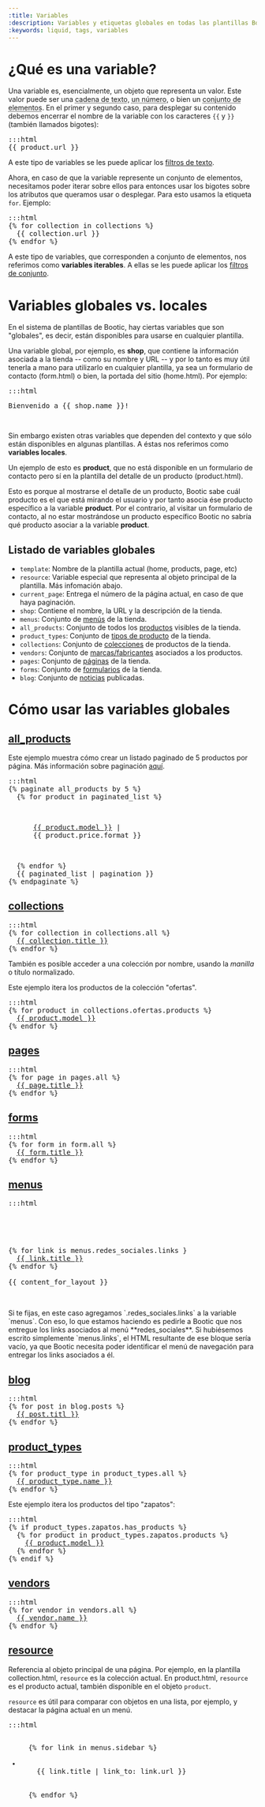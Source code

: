 ```yaml
---
:title: Variables
:description: Variables y etiquetas globales en todas las plantillas Bootic
:keywords: liquid, tags, variables
---
```


# ¿Qué es una variable?

Una variable es, esencialmente, un objeto que representa un valor. Este valor puede ser una <abbr title="Como el nombre de un producto">cadena de texto</abbr>, <abbr title="Como el precio o peso de un producto">un número</abbr>, o bien un <abbr title="El listado de productos en oferta">conjunto de elementos</abbr>. En el primer y segundo caso, para desplegar su contenido debemos encerrar el nombre de la variable con los caracteres <code>{{</code> y <code>}}</code> (también llamados bigotes):

<pre>:::html
{{ product.url }}
</pre>

A este tipo de variables se les puede aplicar los <a href="/es/diseno/sintaxis/filtros/texto">filtros de texto</a>.

Ahora, en caso de que la variable represente un conjunto de elementos, necesitamos poder iterar sobre ellos para entonces usar los bigotes sobre los atributos que queramos usar o desplegar. Para esto usamos la etiqueta `for`. Ejemplo:

<pre>:::html
{% for collection in collections %}
  {{ collection.url }}
{% endfor %}
</pre>

A este tipo de variables, que corresponden a conjunto de elementos, nos referimos como **variables iterables**. A ellas se les puede aplicar los <a href="/es/diseno/sintaxis/filtros/conjuntos">filtros de conjunto</a>.

# Variables globales vs. locales

En el sistema de plantillas de Bootic, hay ciertas variables que son "globales", es decir, están disponibles para usarse en cualquier plantilla.

Una variable global, por ejemplo, es **shop**, que contiene la información asociada a la tienda -- como su nombre y URL -- y por lo tanto es muy útil tenerla a mano para utilizarlo en cualquier plantilla, ya sea un formulario de contacto (form.html) o bien, la portada del sitio (home.html). Por ejemplo:

<pre>:::html
<p>Bienvenido a {{ shop.name }}!</p>
</pre>

Sin embargo existen otras variables que dependen del contexto y que sólo están disponibles en algunas plantillas. A éstas nos referimos como **variables locales**.

Un ejemplo de esto es **product**, que no está disponible en un formulario de contacto pero sí en la plantilla del detalle de un producto (product.html).

Esto es porque al mostrarse el detalle de un producto, Bootic sabe cuál producto es el que está mirando el usuario y por tanto asocia ése producto específico a la variable **product**. Por el contrario, al visitar un formulario de contacto, al no estar mostrándose un producto específico Bootic no sabría qué producto asociar a la variable **product**.

## Listado de variables globales

<ul>
  <li>
    <code>template</code>:
      Nombre de la plantilla actual (home, products, page, etc)</li>
  <li>
    <code>resource</code>:
      Variable especial que representa al objeto principal de la plantilla. Más infomación abajo.</li>
  <li>
    <code>current_page</code>:
      Entrega el número de la página actual, en caso de que haya paginación.</li>
  <li>
    <code>shop</code>:
      Contiene el nombre, la URL y la descripción de la tienda.</li>
  <li>
    <code>menus</code>:
      Conjunto de <a href="/es/diseno/sintaxis/variables/menu">menús</a> de la tienda.</li>
  <li>
    <code>all_products</code>:
      Conjunto de todos los <a href="/es/diseno/sintaxis/variables/product">productos</a> visibles de la tienda.</li>
  <li>
    <code>product_types</code>:
      Conjunto de <a href="/es/diseno/sintaxis/variables/product_type">tipos de producto</a> de la tienda.</li>
  <li>
    <code>collections</code>:
    Conjunto de <a href="/es/diseno/sintaxis/variables/collection">colecciones</a> de productos de la tienda.</li>
  <li>
    <code>vendors</code>:
      Conjunto de <a href="/es/diseno/sintaxis/variables/vendor">marcas/fabricantes</a> asociados a los productos.</li>
  <li>
    <code>pages</code>:
      Conjunto de <a href="/es/diseno/sintaxis/variables/page">páginas</a> de la tienda.</li>
  <li>
    <code>forms</code>:
      Conjunto de <a href="/es/diseno/sintaxis/variables/form">formularios</a> de la tienda.</li>
  <!-- <li><code>links</code>: Conjunto de los links de la tienda.</li>-->
  <li>
    <code>blog</code>:
      Conjunto de <a href="/es/diseno/sintaxis/variables/post">noticias</a> publicadas.</li>
</ul>

# Cómo usar las variables globales

## [all_products](#all_products)
<div id="all_products">

Este ejemplo muestra cómo crear un listado paginado de 5 productos por página. Más información sobre paginación <a href="/es/diseno/plantillas/products/paginacion">aquí</a>.

<pre>:::html
{% paginate all_products by 5 %}
  {% for product in paginated_list %}
    <p>
      <a href="{{ product.url }}">{{ product.model }}</a> |
      <span class="price">{{ product.price.format }}</span>
    </p>
  {% endfor %}
  {{ paginated_list | pagination }}
{% endpaginate %}
</pre>

</div>

## [collections](#collections)
<div id="collections">

<pre>:::html
{% for collection in collections.all %}
  <a href="{{ collection.url }}">{{ collection.title }}</a>
{% endfor %}
</pre>

También es posible acceder a una colección por nombre, usando la <em>manilla</em> o título normalizado.

Este ejemplo itera los productos de la colección "ofertas".

<pre>:::html
{% for product in collections.ofertas.products %}
  <a href="{{ product.url }}">{{ product.model }}</a>
{% endfor %}
</pre>

</div>

## [pages](#pages)
<div id="pages">

<pre>:::html
{% for page in pages.all %}
  <a href="{{ page.url }}">{{ page.title }}</a>
{% endfor %}
</pre>

</div>

## [forms](#forms)
<div id="forms">

<pre>:::html
{% for form in form.all %}
  <a href="{{ form.url }}">{{ form.title }}</a>
{% endfor %}
</pre>

</div>

## [menus](#menus)
<div id="menus">

<pre>:::html
<html>
<head>
  <title>{{ shop.name }}</title>
</head>
<body>
{% for link is menus.redes_sociales.links }
  <a href="{{ link.url }}">{{ link.title }}</a>
{% endfor %}

{{ content_for_layout }}
</body>
</html>
</pre>


<div class="tip">
Si te fijas, en este caso agregamos `.redes_sociales.links` a la variable `menus`. Con eso, lo que estamos haciendo es pedirle a Bootic que nos entregue los links asociados al menú **redes_sociales**. Si hubiésemos escrito simplemente `menus.links`, el HTML resultante de ese bloque sería vacío, ya que Bootic necesita poder identificar el menú de navegación para entregar los links asociados a él.
</div>

</div>

## [blog](#blog)
<div id="blog">

<pre>:::html
{% for post in blog.posts %}
  <a href="{{ post.url }}">{{ post.titl }}</a>
{% endfor %}
</pre>

</div>

## [product_types](#product_types)
<div id="product_types">

<pre>:::html
{% for product_type in product_types.all %}
  <a href="{{ product_type.url }}">{{ product_type.name }}</a>
{% endfor %}
</pre>

Este ejemplo itera los productos del tipo "zapatos":

<pre>:::html
{% if product_types.zapatos.has_products %}
  {% for product in product_types.zapatos.products %}
    <a href="{{ product.url }}">{{ product.model }}</a>
  {% endfor %}
{% endif %}
</pre>

</div>

## [vendors](#vendors)
<div id="vendors">

<pre>:::html
{% for vendor in vendors.all %}
  <a href="{{ vendor.url }}">{{ vendor.name }}</a>
{% endfor %}
</pre>

</div>

## [resource](#resource)
<div id="resource">

Referencia al objeto principal de una página. Por ejemplo, en la plantilla collection.html, <code>resource</code> es la colección actual. En product.html, <code>resource</code> es el producto actual, también disponible en el objeto <code>product</code>.

<code>resource</code> es útil para comparar con objetos en una lista, por ejemplo, y destacar la página actual en un menú.

<pre>:::html
<ul>
  {% for link in menus.sidebar %}
  <li class="{{ 'current' | print_if_equal: resource, link }}">
    {{ link.title | link_to: link.url }}
  </li>
  {% endfor %}
</ul>
</pre>

</div>
